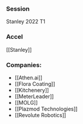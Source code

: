 
### Session
Stanley 2022 T1

### Accel
[[Stanley]]

### Companies:
- [[Athen.ai]]
- [[Flora Coating]]
- [[Kitchenery]]
- [[MeterLeader]]
- [[MOLG]]
- [[Plazmod Technologies]]
- [[Revolute Robotics]]


